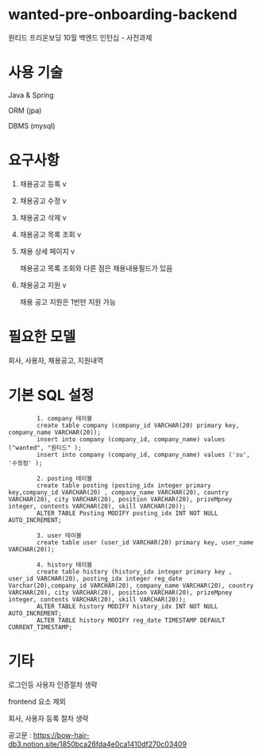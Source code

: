 # wanted-pre-onboarding-backend
원티드 프리온보딩 10월 백엔드 인턴십 - 사전과제 

# 사용 기술
Java & Spring

ORM (jpa)

DBMS (mysql)

# 요구사항
1. 채용공고 등록 v
2. 채용공고 수정 v
3. 채용공고 삭제 v
4. 채용공고 목록 조회 v
5. 채용 상세 페이지 v
   
   채용공고 목록 조회와 다른 점은 채용내용필드가 있음
7. 채용공고 지원 v
   
   채용 공고 지원은 1번만 지원 가능

# 필요한 모델
  회사, 사용자, 채용공고, 지원내역 

# 기본 SQL 설정 

            1. company 테이블
            create table company (company_id VARCHAR(20) primary key, company_name VARCHAR(20));
            insert into company (company_id, company_name) values ("wanted", "원티드" );
            insert into company (company_id, company_name) values ('su', '수정컴' );

            2. posting 테이블
            create table posting (posting_idx integer primary key,company_id VARCHAR(20) , company_name VARCHAR(20), country VARCHAR(20), city VARCHAR(20), position VARCHAR(20), prizeMpney                   integer, contents VARCHAR(20), skill VARCHAR(20)); 
            ALTER TABLE Posting MODIFY posting_idx INT NOT NULL AUTO_INCREMENT;

            3. user 테이블
            create table user (user_id VARCHAR(20) primary key, user_name VARCHAR(20)); 

            4. history 테이블
            create table history (history_idx integer primary key ,  user_id VARCHAR(20), posting_idx integer reg_date Varchar(20),company_id VARCHAR(20), company_name VARCHAR(20), country                   VARCHAR(20), city VARCHAR(20), position VARCHAR(20), prizeMpney integer, contents VARCHAR(20), skill VARCHAR(20)); 
            ALTER TABLE history MODIFY history_idx INT NOT NULL AUTO_INCREMENT;
            ALTER TABLE history MODIFY reg_date TIMESTAMP DEFAULT CURRENT_TIMESTAMP;
            
   
        
# 기타
  로그인등 사용자 인증절차 생략

  frontend 요소 제외

  회사, 사용자 등록 절차 생략
  
  공고문 : <https://bow-hair-db3.notion.site/1850bca26fda4e0ca1410df270c03409>
